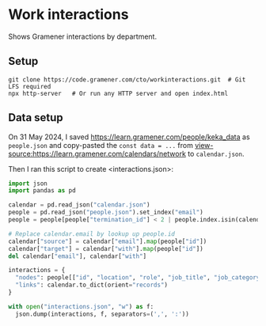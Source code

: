 # Work interactions

Shows Gramener interactions by department.

## Setup

```shell
git clone https://code.gramener.com/cto/workinteractions.git  # Git LFS required
npx http-server   # Or run any HTTP server and open index.html
```

## Data setup

On 31 May 2024, I saved <https://learn.gramener.com/people/keka_data> as `people.json` and copy-pasted the `const data = ...` from <view-source:https://learn.gramener.com/calendars/network> to `calendar.json`.

Then I ran this script to create <interactions.json>:

```python
import json
import pandas as pd

calendar = pd.read_json("calendar.json")
people = pd.read_json("people.json").set_index("email")
people = people[people["termination_id"] < 2 | people.index.isin(calendar["email"])]

# Replace calendar.email by lookup up people.id
calendar["source"] = calendar["email"].map(people["id"])
calendar["target"] = calendar["with"].map(people["id"])
del calendar["email"], calendar["with"]

interactions = {
  "nodes": people[["id", "location", "role", "job_title", "job_category", "subunit"]].fillna("NA").reset_index(drop=True).to_dict(orient="records"),
  "links": calendar.to_dict(orient="records")
}

with open("interactions.json", "w") as f:
  json.dump(interactions, f, separators=(',', ':'))
```
